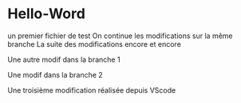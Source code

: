 # Hello-Word
un premier fichier de test
On continue les modifications sur la même branche
La suite des modifications encore et encore


Une autre modif dans la branche 1

Une modif dans la branche 2

Une troisième modification réalisée depuis VScode
